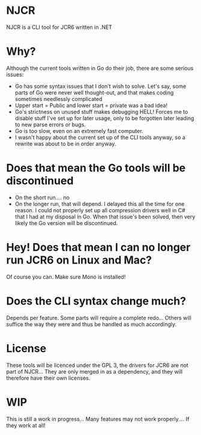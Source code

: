 # NJCR

NJCR is a CLI tool for JCR6 written in .NET

# Why?

Although the current tools written in Go do their job, there are some serious issues:

- Go has some syntax issues that I don't wish to solve. Let's say, some parts of Go were never well thought-out, and that makes coding sometimes needlessly complicated
- Upper start = Public and lower start = private was a bad idea!
- Go's strictness on unused stuff makes debugging HELL! Forces me to disable stuff I've set up for later usage, only to be forgotten later leading to new parse errors or bugs.
- Go is too slow, even on an extremely fast computer.
- I wasn't happy about the current set up of the CLI tools anyway, so a rewrite was about to be in order anyway.

# Does that mean the Go tools will be discontinued

- On the short run.... no
- On the longer run, that will depend. I delayed this all the time for one reason. I could not properly set up all compression drivers well in C# that I had at my disposal in Go. When that issue's been solved, then very likely the Go version will be discontinued.

# Hey! Does that mean I can no longer run JCR6 on Linux and Mac?

Of course you can. Make sure Mono is installed!

# Does the CLI syntax change much?

Depends per feature. Some parts will require a complete redo... Others will suffice the way they were and thus be handled as much accordingly.

# License

These tools will be licenced under the GPL 3, the drivers for JCR6 are not part of NJCR... They are only merged in as a dependency, and they will therefore have their own licenses.


# WIP

This is still a work in progress... Many features may not work properly.... If they work at all!
